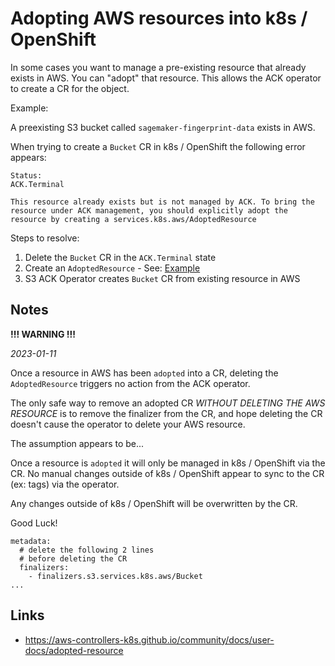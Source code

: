 # Adopting AWS resources into k8s / OpenShift

In some cases you want to manage a pre-existing resource that already exists in AWS. You can "adopt" that resource. This allows the ACK operator to create a CR for the object.

Example:

A preexisting S3 bucket called `sagemaker-fingerprint-data` exists in AWS.

When trying to create a `Bucket` CR in k8s / OpenShift the following error appears:

```
Status: 
ACK.Terminal

This resource already exists but is not managed by ACK. To bring the resource under ACK management, you should explicitly adopt the resource by creating a services.k8s.aws/AdoptedResource
```

Steps to resolve:

1. Delete the `Bucket` CR in the `ACK.Terminal` state
1. Create an `AdoptedResource` - See: [Example](adopt-sagemaker-fingerprint-data-cr.yml)
1. S3 ACK Operator creates `Bucket` CR from existing resource in AWS

## Notes

**!!! WARNING !!!**

*2023-01-11*

Once a resource in AWS has been `adopted` into a CR, deleting the
`AdoptedResource` triggers no action from the ACK operator.

The only safe way to remove an adopted CR *WITHOUT DELETING THE AWS
RESOURCE* is to remove the finalizer
from the CR, and hope deleting the CR doesn't cause the operator
to delete your AWS resource.

The assumption appears to be... 

Once a resource is `adopted` it will only
be managed in k8s / OpenShift via the CR. No manual changes outside of
k8s / OpenShift appear to sync to the CR (ex: tags) via the operator. 

Any changes outside of k8s / OpenShift will be overwritten by the CR.

Good Luck!

```
metadata:
  # delete the following 2 lines
  # before deleting the CR
  finalizers:
    - finalizers.s3.services.k8s.aws/Bucket
...
```

## Links
- https://aws-controllers-k8s.github.io/community/docs/user-docs/adopted-resource